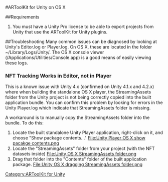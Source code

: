 #ARToolKit for Unity on OS X

##Requirements
1.   You must have a Unity Pro license to be able to export projects from Unity that use the ARToolKit for Unity plugins.

##Troubleshooting
Many common issues can be diagnosed by looking at Unity's Editor.log or Player.log. On OS X, these are located in the folder \~/Library/Logs/Unity/. The OS X console viewer (/Applications/Utilities/Console.app) is a good means of easily viewing these logs.

### NFT Tracking Works in Editor, not in Player
This is a known issue with Unity 4.x (confirmed on Unity 4.1.x and 4.2.x) where when building the standalone OS X player, the StreamingAssets folder from the Unity project is not being correctly copied into the built application bundle. You can confirm this problem by looking for errors in the Unity Player.log which indicate that StreamingAssets folder is missing.

A workaround is to manually copy the StreamingAssets folder into the bundle. To do this:

1.  Locate the built standalone Unity Player application, right-click on
    it, and choose "Show package contents..." [<File:Unity> Player OS X
    show pacakge
    contents.png](/File:Unity_Player_OS_X_show_pacakge_contents.png "wikilink")
2.  Locate the "StreamingAssets" folder from your project (with the NFT
    datasets inside) [<File:Unity> OS X StreamingAssets
    folder.png](/File:Unity_OS_X_StreamingAssets_folder.png "wikilink")
3.  Drag that folder into the "Contents" folder of the built application
    package. [<File:Unity> OS X dragging StreamingAssets
    folder.png](/File:Unity_OS_X_dragging_StreamingAssets_folder.png "wikilink")

[Category:ARToolKit for Unity](/Category:ARToolKit_for_Unity "wikilink")